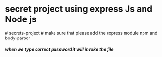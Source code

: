 <h1> secret project using express Js and Node js</h1>
# secrets-project
# make sure that please add the express module npm and body-parser
<h5> when we type correct password it will invoke the file </h5>
